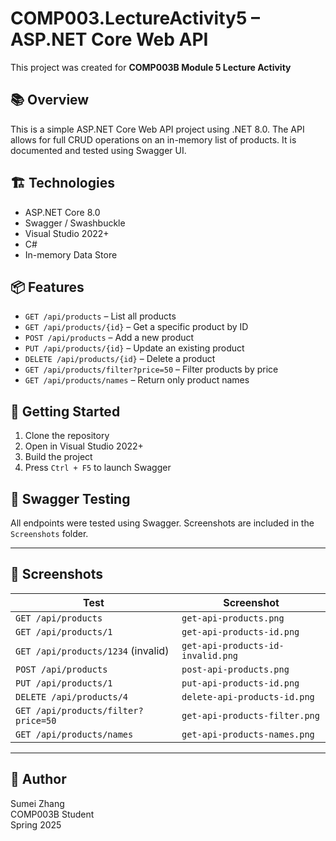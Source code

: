 # COMP003.LectureActivity5 – ASP.NET Core Web API

This project was created for **COMP003B Module 5 Lecture Activity** 

## 📚 Overview

This is a simple ASP.NET Core Web API project using .NET 8.0. The API allows for full CRUD operations on an in-memory list of products. It is documented and tested using Swagger UI.

## 🏗️ Technologies

- ASP.NET Core 8.0
- Swagger / Swashbuckle
- Visual Studio 2022+
- C#
- In-memory Data Store

## 📦 Features

- `GET /api/products` – List all products
- `GET /api/products/{id}` – Get a specific product by ID
- `POST /api/products` – Add a new product
- `PUT /api/products/{id}` – Update an existing product
- `DELETE /api/products/{id}` – Delete a product
- `GET /api/products/filter?price=50` – Filter products by price
- `GET /api/products/names` – Return only product names

## 🚀 Getting Started

1. Clone the repository
2. Open in Visual Studio 2022+
3. Build the project
4. Press `Ctrl + F5` to launch Swagger

## 🧪 Swagger Testing

All endpoints were tested using Swagger. Screenshots are included in the `Screenshots` folder.

---

## 📸 Screenshots

| Test | Screenshot |
|------|------------|
| `GET /api/products` | `get-api-products.png` |
| `GET /api/products/1` | `get-api-products-id.png` |
| `GET /api/products/1234` (invalid) | `get-api-products-id-invalid.png` |
| `POST /api/products` | `post-api-products.png` |
| `PUT /api/products/1` | `put-api-products-id.png` |
| `DELETE /api/products/4` | `delete-api-products-id.png` |
| `GET /api/products/filter?price=50` | `get-api-products-filter.png` |
| `GET /api/products/names` | `get-api-products-names.png` |

---

## 🙋 Author

Sumei Zhang  
COMP003B Student  
Spring 2025
